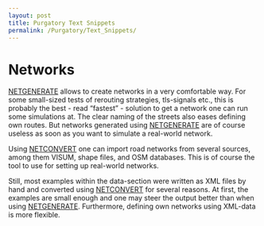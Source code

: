 ```yaml
---
layout: post
title: Purgatory Text Snippets
permalink: /Purgatory/Text_Snippets/
---
```


Networks
========

[NETGENERATE](/NETGENERATE "wikilink") allows to create networks in a very comfortable way. For some small-sized tests of rerouting strategies, tls-signals etc., this is probably the best - read “fastest” - solution to get a network one can run some simulations at. The clear naming of the streets also eases defining own routes. But networks generated using [NETGENERATE](/NETGENERATE "wikilink") are of course useless as soon as you want to simulate a real-world network.

Using [NETCONVERT](/NETCONVERT "wikilink") one can import road networks from several sources, among them VISUM, shape files, and OSM databases. This is of course the tool to use for setting up real-world networks.

Still, most examples within the data-section were written as XML files by hand and converted using [NETCONVERT](/NETCONVERT "wikilink") for several reasons. At first, the examples are small enough and one may steer the output better than when using [NETGENERATE](/NETGENERATE "wikilink"). Furthermore, defining own networks using XML-data is more flexible.